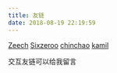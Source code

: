```yaml
---
title: 友链
date: 2018-08-19 22:19:59
---
```


[Zeech](http://zcheng.ren)
[Sixzeroo](https://www.liuin.cn/)
[chinchao](http://chinchao.xyz/)
[kamil](https://www.kamilzhang.com/)

交互友链可以给我留言

